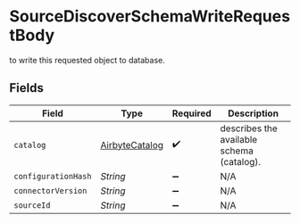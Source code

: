 # SourceDiscoverSchemaWriteRequestBody

to write this requested object to database.


## Fields

| Field                                                   | Type                                                    | Required                                                | Description                                             |
| ------------------------------------------------------- | ------------------------------------------------------- | ------------------------------------------------------- | ------------------------------------------------------- |
| `catalog`                                               | [AirbyteCatalog](../../models/shared/AirbyteCatalog.md) | :heavy_check_mark:                                      | describes the available schema (catalog).               |
| `configurationHash`                                     | *String*                                                | :heavy_minus_sign:                                      | N/A                                                     |
| `connectorVersion`                                      | *String*                                                | :heavy_minus_sign:                                      | N/A                                                     |
| `sourceId`                                              | *String*                                                | :heavy_minus_sign:                                      | N/A                                                     |